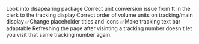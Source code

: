 Look into disapearing package
Correct unit conversion issue from ft in the clerk to the tracking display
Correct order of volume units on tracking/main display
✅Change placeholder titles and icons
✅Make tracking text bar adaptable
Refreshing the page after visinting a tracking number doesn't let you visit that same tracking number again. 